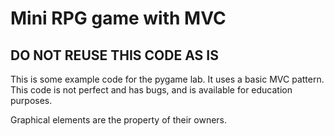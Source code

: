 # Mini RPG game with MVC

## DO NOT REUSE THIS CODE AS IS

This is some example code for the pygame lab. It uses a basic MVC pattern.
This code is not perfect and has bugs, and is available for education purposes.

Graphical elements are the property of their owners.